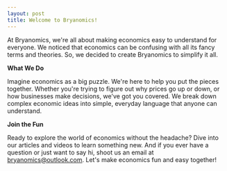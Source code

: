 ```yaml
---
layout: post
title: Welcome to Bryanomics!
---
```


At Bryanomics, we're all about making economics easy to understand for everyone. We noticed that economics can be confusing with all its fancy terms and theories. So, we decided to create Bryanomics to simplify it all.

**What We Do**

Imagine economics as a big puzzle. We're here to help you put the pieces together. Whether you're trying to figure out why prices go up or down, or how businesses make decisions, we've got you covered. We break down complex economic ideas into simple, everyday language that anyone can understand.

**Join the Fun**

Ready to explore the world of economics without the headache? Dive into our articles and videos to learn something new. And if you ever have a question or just want to say hi, shoot us an email at bryanomics@outlook.com. Let's make economics fun and easy together!
